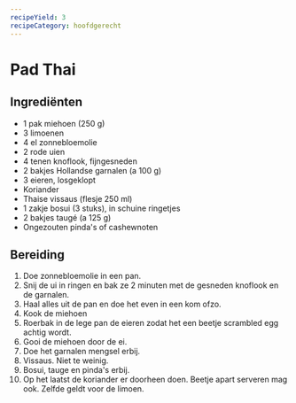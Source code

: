 ```yaml
---
recipeYield: 3
recipeCategory: hoofdgerecht
---
```


# Pad Thai

## Ingrediënten

- 1 pak miehoen (250 g)
- 3 limoenen
- 4 el zonnebloemolie
- 2 rode uien
- 4 tenen knoflook, fijngesneden
- 2 bakjes Hollandse garnalen (a 100 g)
- 3 eieren, losgeklopt
- Koriander
- Thaise vissaus (flesje 250 ml)
- 1 zakje bosui (3 stuks), in schuine ringetjes
- 2 bakjes taugé (a 125 g)
- Ongezouten pinda's of cashewnoten

## Bereiding

1. Doe zonnebloemolie in een pan.
2. Snij de ui in ringen en bak ze 2 minuten met de gesneden knoflook en de garnalen.
3. Haal alles uit de pan en doe het even in een kom ofzo.
4. Kook de miehoen
5. Roerbak in de lege pan de eieren zodat het een beetje scrambled egg achtig wordt.
6. Gooi de miehoen door de ei.
7. Doe het garnalen mengsel erbij.
8. Vissaus. Niet te weinig.
9. Bosui, tauge en pinda's erbij.
10. Op het laatst de koriander er doorheen doen. Beetje apart serveren mag ook. Zelfde geldt voor de limoen.
